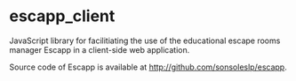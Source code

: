 # escapp_client
JavaScript library for facilitiating the use of the educational escape rooms manager Escapp in a client-side web application.

Source code of Escapp is available at http://github.com/sonsoleslp/escapp.
